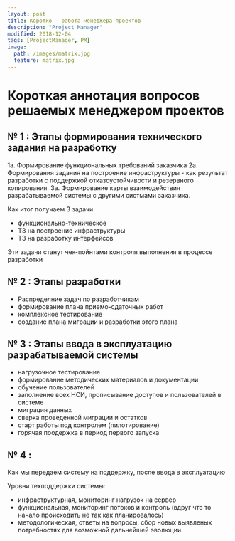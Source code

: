 ```yaml
---
layout: post
title: Коротко - работа менеджера проектов
description: "Project Manager"
modified: 2018-12-04
tags: [ProjectManager, PM]
image:
  path: /images/matrix.jpg
  feature: matrix.jpg
---
```

# Короткая аннотация вопросов решаемых менеджером проектов

## № 1 : Этапы формирования технического задания на разработку

1а. Формирование функциональных требований заказчика
2а. Формирования задания на построение инфраструктуры - как результат разработки с поддержкой отказоустойчивости и резервного копирования.
3а. Формирование карты взаимодействия разрабатываемой системы с другими систмами заказчика.

Как итог получаем  3 задачи:

- функционально-техническое
- ТЗ на построение инфраструктуры
- ТЗ на разработку интерфейсов


Эти задачи станут чек-пойнтами контроля выполнения в процессе разработки

## № 2 : Этапы разработки

- Распределние задач по разработчикам
- формирование плана приемо-сдаточных работ
- комплексное тестирование 
- создание плана миграции и разработки этого плана

## № 3 : Этапы ввода в эксплуатацию разрабатываемой системы

- нагрузочное тестирование
- формирование методических материалов и документации
- обучение пользователей
- заполнение всех НСИ, прописывание доступов и пользователей в системе
- миграция данных
- сверка проведенной миграции и остатков
- старт работы под контролем (пилотирование)
- горячая поодержка в период первого запуска

## № 4 :

Как мы передаем систему на поддержку, после ввода в эксплуатацию

Уровни техподдержки системы:
- инфраструктурная, мониторинг нагрузок на сервер
- функциональная, мониторинг потоков и контроль (вдруг что то начало происходить не так как планировалось)
- методологическая, ответы на вопросы, сбор новых выявленых потребностях для возможной дальнейшей эволюции.

